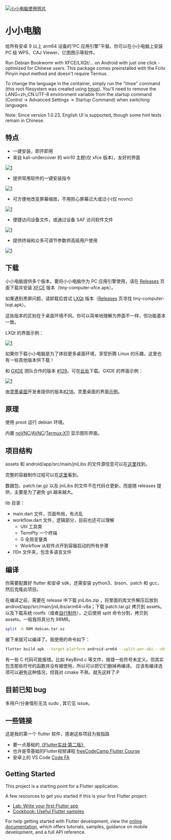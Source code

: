 [![小小电脑使用照片](https://github.com/Cateners/tiny_computer/raw/master/readme/cover0.png)](https://github.com/Cateners/tiny_computer/blob/master/readme/cover0.png)

# 小小电脑

给所有安卓 9 以上 arm64 设备的“PC 应用引擎”平替。你可以在小小电脑上安装 PC 级 WPS、CAJ Viewer、亿图图示等软件。

Run Debian Bookworm with XFCE/LXQt/... on Android with just one click - optimized for Chinese users. This package comes preinstalled with the Fcitx Pinyin input method and doesn't require Termux.

To change the language in the container, simply run the "tmoe" command (this root filesystem was created using [tmoe](https://github.com/2moe/tmoe)). You'll need to remove the LANG=zh_CN.UTF-8 environment variable from the startup command (Control -> Advanced Settings -> Startup Command) when switching languages.

Note: Since version 1.0.23, English UI is supported, though some hint texts remain in Chinese.

## 特点

- 一键安装，即开即用
- 来自 kali-undercover 的 win10 主题(仅 xfce 版本)，友好的界面

[![1](https://github.com/Cateners/tiny_computer/raw/master/readme/img1.png)](https://github.com/Cateners/tiny_computer/blob/master/readme/img1.png)

- 提供常用软件的一键安装指令

[![1](https://github.com/Cateners/tiny_computer/raw/master/readme/img2.png)](https://github.com/Cateners/tiny_computer/blob/master/readme/img2.png)

- 可方便地改变屏幕缩放，不用担心屏幕过大或过小(仅 novnc)

[![1](https://github.com/Cateners/tiny_computer/raw/master/readme/img3.gif)](https://github.com/Cateners/tiny_computer/blob/master/readme/img3.gif)

- 便捷访问设备文件，或通过设备 SAF 访问软件文件

[![1](https://github.com/Cateners/tiny_computer/raw/master/readme/img4.png)](https://github.com/Cateners/tiny_computer/blob/master/readme/img4.png)

- 提供终端和众多可调节参数供高级用户使用

[![1](https://github.com/Cateners/tiny_computer/raw/master/readme/img5.png)](https://github.com/Cateners/tiny_computer/blob/master/readme/img5.png)

## 下载

小小电脑提供多个版本。要将小小电脑作为 PC 应用引擎使用，请在 [Releases](https://github.com/Cateners/tiny_computer/releases) 页面下载并安装 [XFCE](https://xfce.org/) 版本（tiny-computer-xfce.apk）。

如果遇到黑屏问题，请卸载后尝试 [LXQt](https://lxqt-project.org/) 版本（[Releases](https://github.com/Cateners/tiny_computer/releases) 页寻找 tiny-computer-lxqt.apk）。

这些版本的区别在于桌面环境不同。你可以简单地理解为界面不一样，但功能基本一致。

LXQt 的界面示例：

[![1](https://camo.githubusercontent.com/016ff8803c228f26db750c8424777d8e04a3aebec4ff11d8436a0b22a2e6f58a/68747470733a2f2f6c7871742d70726f6a6563742e6f72672f696d616765732f73637265656e73686f74732f616d6269616e63652e706e67)](https://camo.githubusercontent.com/016ff8803c228f26db750c8424777d8e04a3aebec4ff11d8436a0b22a2e6f58a/68747470733a2f2f6c7871742d70726f6a6563742e6f72672f696d616765732f73637265656e73686f74732f616d6269616e63652e706e67)

如果你下载小小电脑是为了体验更多桌面环境，享受折腾 Linux 的乐趣，这里也有一些其他版本供下载！

和 [GXDE](https://www.gxde.org/) 团队合作的版本 [#129](https://github.com/Cateners/tiny_computer/issues/129)。可在[此处](https://mirrors.sdu.edu.cn/spark-store-repository/GXDE-OS/APK/)下载。GXDE 的界面示例：

[![1](https://www.gxde.top/1.jpg)](https://www.gxde.top/1.jpg)

由[灵墨桌面](https://www.lingmo.org/)开发者提供的版本[#218](https://github.com/Cateners/tiny_computer/issues/218)。灵墨桌面的界面[示例](https://www.bilibili.com/video/BV1Ci421R7AR)。

## 原理

使用 proot 运行 debian 环境。

内置 [noVNC](https://github.com/novnc/noVNC)/[AVNC](https://github.com/gujjwal00/avnc)/[Termux:X11](https://github.com/termux/termux-x11) 显示图形界面。

## 项目结构

assets 和 android/app/src/main/jniLibs 的文件源信息可以在[这里](https://github.com/Cateners/tiny_computer/blob/master/extra/readme.md)找到。

完整的容器制作过程可以在[这里](https://github.com/Cateners/tiny_computer/blob/master/extra/build-tiny-rootfs.md)看到。

数据包、patch.tar.gz 以及 jniLibs 的文件不在代码仓更新，而是随 releases 提供，主要是为了避免 git 越来越大。

lib 目录：

- main.dart 文件，页面布局，有点乱
- workflow.dart 文件，逻辑部分，目前也还可以理解
	- Util 工具类
	- TermPty 一个终端
	- G 全局变量类
	- Workflow 从软件点开到容器启动的所有步骤
- l10n 文件夹，包含多语言文件

## 编译

你需要配置好 flutter 和安卓 sdk，还需安装 python3、bison、patch 和 gcc，然后克隆此项目。

在编译之前，需要在 release 中下载 jniLibs.zip ，将里面的库文件解压后放到 android/app/src/main/jniLibs/arm64-v8a；下载 patch.tar.gz 拷贝到 assets。以及下载系统 rootfs（或者[自行制作](https://github.com/Cateners/tiny_computer/blob/master/extra/build-tiny-rootfs.md)），之后使用 split 命令分割，拷贝到 assets。一般我将其分为 98MB。

```bash
split -b 98M debian.tar.xz
```

接下来就可以编译了。我使用的命令如下：

```bash
flutter build apk --target-platform android-arm64 --split-per-abi --obfuscate  --split-debug-info=tiny_computer/sdi
```

有一些 C 代码可能报错。比如 KeyBind.c 等文件，报错一些符号未定义。但其实包含那些符号的函数并没有被使用，所以可以把它们删掉再编译。 应该有编译选项可以避免这种情况，但我对 cmake 不熟，就先这样了:P

## 目前已知 bug

多用户/分身情形无法 sudo , 其它见 issue。

## 一些链接

这是我的第一个 flutter 软件，感谢这些项目为我指路

- 要一点基础的[《Flutter实战·第二版》](https://book.flutterchina.club/)
- 也许是零基础的Flutter视频课程 [freeCodeCamp Flutter Course](https://www.youtube.com/watch?v=wFn-m-OgKPU&list=PL6yRaaP0WPkVtoeNIGqILtRAgd3h2CNpT)
- 安卓上的 VS Code [Code FA](https://github.com/nightmare-space/vscode_for_android)

## Getting Started

This project is a starting point for a Flutter application.

A few resources to get you started if this is your first Flutter project:

- [Lab: Write your first Flutter app](https://docs.flutter.dev/get-started/codelab)
- [Cookbook: Useful Flutter samples](https://docs.flutter.dev/cookbook)

For help getting started with Flutter development, view the [online documentation](https://docs.flutter.dev/), which offers tutorials, samples, guidance on mobile development, and a full API reference.
